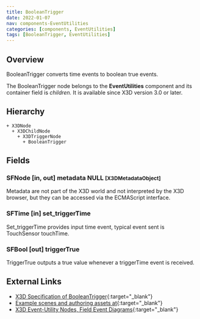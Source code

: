 ```yaml
---
title: BooleanTrigger
date: 2022-01-07
nav: components-EventUtilities
categories: [components, EventUtilities]
tags: [BooleanTrigger, EventUtilities]
---
```

<style>
.post h3 {
  word-spacing: 0.2em;
}
</style>

## Overview

BooleanTrigger converts time events to boolean true events.

The BooleanTrigger node belongs to the **EventUtilities** component and its container field is *children.* It is available since X3D version 3.0 or later.

## Hierarchy

```
+ X3DNode
  + X3DChildNode
    + X3DTriggerNode
      + BooleanTrigger
```

## Fields

### SFNode [in, out] **metadata** NULL <small>[X3DMetadataObject]</small>

Metadata are not part of the X3D world and not interpreted by the X3D browser, but they can be accessed via the ECMAScript interface.

### SFTime [in] **set_triggerTime**

Set_triggerTime provides input time event, typical event sent is TouchSensor touchTime.

### SFBool [out] **triggerTrue**

TriggerTrue outputs a true value whenever a triggerTime event is received.

## External Links

- [X3D Specification of BooleanTrigger](https://www.web3d.org/documents/specifications/19775-1/V4.0/Part01/components/eventUtilities.html#BooleanTrigger){:target="_blank"}
- [Example scenes and authoring assets at](https://x3dgraphics.com/examples/X3dForWebAuthors/Chapter09-EventUtilitiesScripting){:target="_blank"}
- [X3D Event-Utility Nodes, Field Event Diagrams](https://x3dgraphics.com/examples/X3dForWebAuthors/Chapter09-EventUtilitiesScripting/X3dEventUtilityNodeEventDiagrams.pdf){:target="_blank"}
